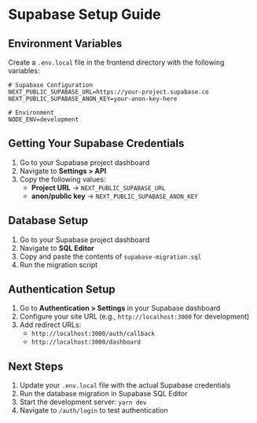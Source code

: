 # Supabase Setup Guide

## Environment Variables

Create a `.env.local` file in the frontend directory with the following variables:

```env
# Supabase Configuration
NEXT_PUBLIC_SUPABASE_URL=https://your-project.supabase.co
NEXT_PUBLIC_SUPABASE_ANON_KEY=your-anon-key-here

# Environment
NODE_ENV=development
```

## Getting Your Supabase Credentials

1. Go to your Supabase project dashboard
2. Navigate to **Settings > API**
3. Copy the following values:
   - **Project URL** → `NEXT_PUBLIC_SUPABASE_URL`
   - **anon/public key** → `NEXT_PUBLIC_SUPABASE_ANON_KEY`

## Database Setup

1. Go to your Supabase project dashboard
2. Navigate to **SQL Editor**
3. Copy and paste the contents of `supabase-migration.sql`
4. Run the migration script

## Authentication Setup

1. Go to **Authentication > Settings** in your Supabase dashboard
2. Configure your site URL (e.g., `http://localhost:3000` for development)
3. Add redirect URLs:
   - `http://localhost:3000/auth/callback`
   - `http://localhost:3000/dashboard`

## Next Steps

1. Update your `.env.local` file with the actual Supabase credentials
2. Run the database migration in Supabase SQL Editor
3. Start the development server: `yarn dev`
4. Navigate to `/auth/login` to test authentication